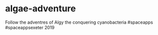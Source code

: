 # algae-adventure
Follow the adventres of Algy the conquering cyanobacteria
#spaceapps #spaceappsexeter 2019
